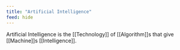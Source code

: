 ```yaml
---
title: "Artificial Intelligence"
feed: hide
---
```


Artificial Intelligence is the [[Technology]] of [[Algorithm]]s that give [[Machine]]s [[Intelligence]]. 
